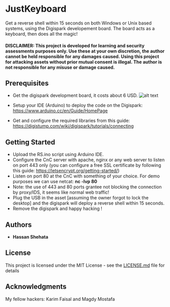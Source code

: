 # JustKeyboard

Get a reverse shell within 15 seconds on both Windows or Unix based systems, using the Digispark developement board. The board acts as a keyboard, then does all the magic! 

#### DISCLAIMER: This project is developed for learning and security assessments purposes only. Use these at your own discretion, the author cannot be held responsible for any damages caused. Using this project for attacking assets without prior mutual consent is illegal. The author is not responsible for any misuse or damage caused.     


## Prerequisites

- Get the digispark development board, it costs about 6 USD. 
![alt text](https://s3.amazonaws.com/digistump-resources/images/l/61e2f14edffc1edfa2685963155b0d33.jpg)

- Setup your IDE (Arduino) to deploy the code on the Digispark: https://www.arduino.cc/en/Guide/HomePage
- Get and configure the required libraries from this guide: https://digistump.com/wiki/digispark/tutorials/connecting

## Getting Started

- Upload the RS.ino script using Arduino IDE.
- Configure the CnC server with apache, nginx or any web server to listen on port 443 only 
(you can configure a free SSL certificate by following this guide: https://letsencrypt.org/getting-started/)
- Listen on port 80 at the CnC with something of your choice. For demo purposes we can use netcat: **nc -lvp 80**
- Note: the use of 443 and 80 ports grantee not blocking the connection by proxy/IDS, it seems like normal web traffic!
- Plug the USB in the asset [assuming the owner forgot to lock the desktop] and the digispark will deploy a reverse shell within 15 seconds.
- Remove the digispark and happy hacking !

## Authors

* **Hassan Shehata**

## License

This project is licensed under the MIT License - see the [LICENSE.md](LICENSE.md) file for details

## Acknowledgments

My fellow hackers: Karim Faisal and Magdy Mostafa


